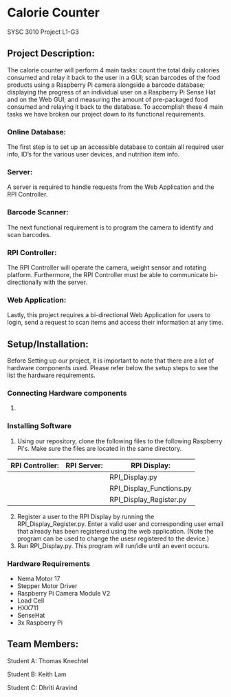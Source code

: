 # Calorie Counter
SYSC 3010 Project
L1-G3

## Project Description:
The calorie counter will perform 4 main tasks: count the total daily calories consumed and relay it back to the user in a GUI; scan barcodes of the food products using a Raspberry Pi camera alongside a barcode database; displaying the progress of an individual user on a Raspberry Pi Sense Hat and on the Web GUI; and measuring the amount of pre-packaged food consumed and relaying it back to the database. To accomplish these 4 main tasks we have broken our project down to its functional requirements. 

### Online Database:
The first step is to set up an accessible database to contain all required user info, ID’s for the various user devices, and nutrition item info. 
### Server:
A server is required to handle requests from the Web Application and the RPI Controller. 
### Barcode Scanner:
The next functional requirement is to program the camera to identify and scan barcodes. 
### RPI Controller:
The RPI Controller will operate the camera, weight sensor and rotating platform. Furthermore, the RPI Controller must be able to communicate bi-directionally with the server.
### Web Application:
Lastly, this project requires a bi-directional Web Application for users to login, send a request to scan items and access their information at any time.

## Setup/Installation:
Before Setting up our project, it is important to note that there are a lot of hardware components used. Please refer below the setup steps to see the list the hardware requirements.

### Connecting Hardware components
1. 

### Installing Software
1. Using our repository, clone the following files to the following Raspberry Pi's. Make sure the files are located in the same directory.

| RPI Controller: | RPI Server: | RPI Display:             |
|-----------------|-------------|--------------------------|
|                 |             | RPI_Display.py           |
|                 |             | RPI_Display_Functions.py |
|                 |             | RPI_Display_Register.py  |

2. Register a user to the RPI Display by running the RPI_Display_Register.py. Enter a valid user and corresponding user email that already has been registered using the web application. (Note the program can be used to change the usesr registered to the device.)
3. Run RPI_Display.py. This program will run/idle until an event occurs.

### Hardware Requirements
- Nema Motor 17
- Stepper Motor Driver
- Raspberry Pi Camera Module V2
- Load Cell
- HXX711
- SenseHat
- 3x Raspberry Pi

## Team Members:
Student A: Thomas Knechtel

Student B: Keith Lam

Student C: Dhriti Aravind

